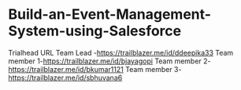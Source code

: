 # Build-an-Event-Management-System-using-Salesforce
Trialhead URL
Team Lead -https://trailblazer.me/id/ddeepika33
Team member 1-https://trailblazer.me/id/bjayagopi
Team member 2- https://trailblazer.me/id/bkumar1121
Team member 3-https://trailblazer.me/id/sbhuvana6

